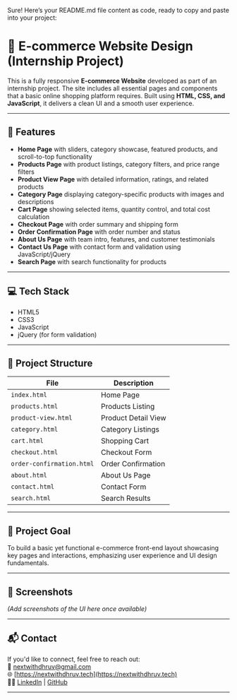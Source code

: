 Sure! Here’s your README.md file content as code, ready to copy and paste into your project:

# 🛒 E-commerce Website Design (Internship Project)

This is a fully responsive **E-commerce Website** developed as part of an internship project. The site includes all essential pages and components that a basic online shopping platform requires. Built using **HTML, CSS, and JavaScript**, it delivers a clean UI and a smooth user experience.

---

## 🚀 Features

- **Home Page** with sliders, category showcase, featured products, and scroll-to-top functionality
- **Products Page** with product listings, category filters, and price range filters
- **Product View Page** with detailed information, ratings, and related products
- **Category Page** displaying category-specific products with images and descriptions
- **Cart Page** showing selected items, quantity control, and total cost calculation
- **Checkout Page** with order summary and shipping form
- **Order Confirmation Page** with order number and status
- **About Us Page** with team intro, features, and customer testimonials
- **Contact Us Page** with contact form and validation using JavaScript/jQuery
- **Search Page** with search functionality for products

---

## 💻 Tech Stack

- HTML5  
- CSS3  
- JavaScript  
- jQuery (for form validation)

---

## 📂 Project Structure
| File                     | Description         |
|--------------------------|---------------------|
| `index.html`             | Home Page           |
| `products.html`          | Products Listing    |
| `product-view.html`      | Product Detail View |
| `category.html`          | Category Listings   |
| `cart.html`              | Shopping Cart       |
| `checkout.html`          | Checkout Form       |
| `order-confirmation.html`| Order Confirmation  |
| `about.html`             | About Us Page       |
| `contact.html`           | Contact Form        |
| `search.html`            | Search Results      |

---

## 📌 Project Goal

To build a basic yet functional e-commerce front-end layout showcasing key pages and interactions, emphasizing user experience and UI design fundamentals.

---

## 📸 Screenshots

*(Add screenshots of the UI here once available)*

---

## 📬 Contact

If you'd like to connect, feel free to reach out:  
📧 [nextwithdhruv@gmail.com](mailto:nextwithdhruv@gmail.com)  
🌐 [https://nextwithdhruv.tech](https://nextwithdhruv.tech)  
👨‍💻 [LinkedIn](https://www.linkedin.com/in/nextwithdhruv) | [GitHub](https://github.com/CodeWithItsDhruv)

---


